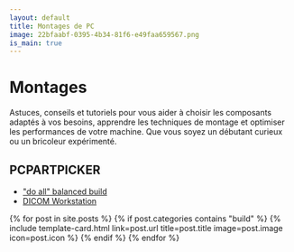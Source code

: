 ```yaml
---
layout: default
title: Montages de PC
image: 22bfaabf-0395-4b34-81f6-e49faa659567.png
is_main: true
---
```


# Montages

Astuces, conseils et tutoriels pour vous aider à choisir les composants adaptés à vos besoins, apprendre les techniques de montage et optimiser les performances de votre machine. Que vous soyez un débutant curieux ou un bricoleur expérimenté.

## PCPARTPICKER

- ["do all" balanced build](https://fr.pcpartpicker.com/b/GxL2FT)
- [DICOM Workstation](https://fr.pcpartpicker.com/b/vwcTwP)

<div class="row row-cols-1 row-cols-md-2 g-4">
{% for post in site.posts %}
  {% if post.categories contains "build" %}
    {% include template-card.html link=post.url title=post.title image=post.image icon=post.icon %}
  {% endif %}
{% endfor %}
</div>

<br>

<br>
<br>